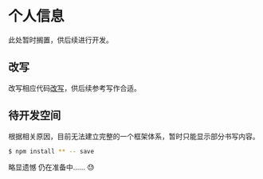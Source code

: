 # 个人信息

此处暂时搁置，供后续进行开发。


## 改写

改写相应代码[改写](xxx)，供后续参考写作合适。


## 待开发空间

根据相关原因，目前无法建立完整的一个框架体系，暂时只能显示部分书写内容。

```bash
$ npm install ** -- save
```
略显遗憾  仍在准备中…… :sweat: